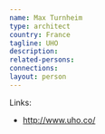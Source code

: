 ```yaml
---
name: Max Turnheim
type: architect
country: France
tagline: UHO
description:
related-persons:
connections:
layout: person
---
```


Links:
* <http://www.uho.co/>
